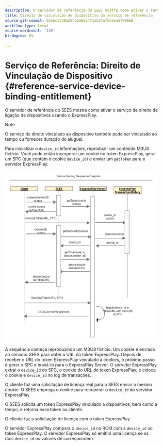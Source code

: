```yaml
---
description: O servidor de referência do SEES mostra como ativar o serviço de direito de ligação de dispositivos usando o ExpressPlay.
title: Direito de vinculação de dispositivo do serviço de referência
source-git-commit: 02ebc3548a254b2a6554f1ab34afbb3ea5f09bb8
workflow-type: tm+mt
source-wordcount: '230'
ht-degree: 0%

---
```


# Serviço de Referência: Direito de Vinculação de Dispositivo {#reference-service-device-binding-entitlement}

O servidor de referência do SEES mostra como ativar o serviço de direito de ligação de dispositivos usando o ExpressPlay.

>[!NOTE]
>
>O serviço de direito vinculado ao dispositivo também pode ser vinculado ao tempo ou fornecer duração do aluguel.

Para inicializar o `device_id` informações, reproduzir um conteúdo M3U8 fictício. Você pode então incorporar um cookie no token ExpressPlay, gerar um SPC (que contém o cookie `device_id`) e enviar um `getToken` para o servidor ExpressPlay.

![](assets/fees-device-binding.png)

A sequência começa reproduzindo um M3U8 fictício. Um cookie é enviado ao servidor SEES para obter o URL do token ExpressPlay. Depois de receber o URL do token ExpressPlay vinculado a cookies, o próximo passo é gerar o SPC e enviá-lo para o ExpressPlay Server. O servidor ExpressPlay extrai o `device_id` do SPC, o cookie do URL do token ExpressPlay, e coloca o cookie e `device_id` no log de transações.

O cliente faz uma solicitação de licença real para o SEES enviar o mesmo cookie. O SEES emprega o cookie para recuperar o `device_id` do servidor ExpressPlay.

O SEES solicita um token ExpressPlay vinculado a dispositivos, bem como a tempo, e retorna esse token ao cliente.

O cliente faz a solicitação de licença com o token ExpressPlay.

O servidor ExpressPlay compara o `device_id` no RCM com a `device_id` no token ExpressPlay. O servidor ExpressPlay só emitirá uma licença se os dois `device_id` os valores de correspondem.
